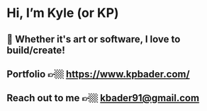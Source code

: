 # Hi, I’m Kyle (or KP) 
## 📱 Whether it's art or software, I love to build/create!
## Portfolio 👉🏼 https://www.kpbader.com/
## Reach out to me 👉🏼 kbader91@gmail.com
 

<!---
kpbader/kpbader is a ✨ special ✨ repository because its `README.md` (this file) appears on your GitHub profile.
You can click the Preview link to take a look at your changes.
--->
